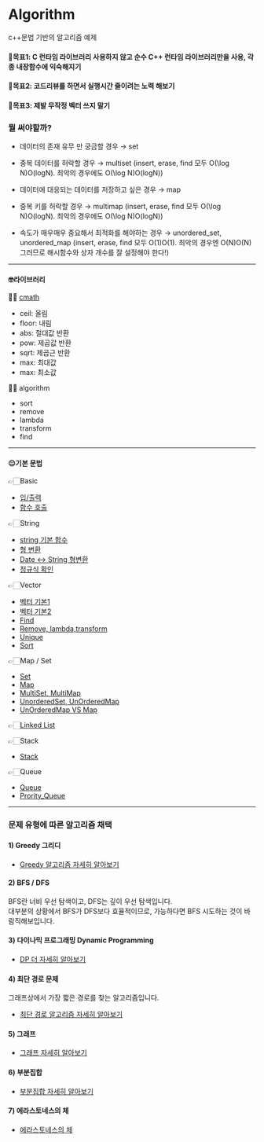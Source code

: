 # Algorithm
c++문법 기반의 알고리즘 예제

#### 📌목표1: C 런타임 라이브러리 사용하지 않고 순수 C++ 런타임 라이브러리만을 사용, 각종 내장함수에 익숙해지기
#### 📌목표2: 코드리뷰를 하면서 실행시간 줄이려는 노력 해보기
#### 📌목표3: 제발 무작정 벡터 쓰지 말기

### 뭘 써야할까?

- 데이터의 존재 유무 만 궁금할 경우 → set

- 중복 데이터를 허락할 경우 → multiset (insert, erase, find 모두 O(\log N)O(logN). 최악의 경우에도 O(\log N)O(logN))

- 데이터에 대응되는 데이터를 저장하고 싶은 경우 → map

- 중복 키를 허락할 경우 → multimap (insert, erase, find 모두 O(\log N)O(logN). 최악의 경우에도 O(\log N)O(logN))

- 속도가 매우매우 중요해서 최적화를 해야하는 경우 → unordered_set, unordered_map (insert, erase, find 모두 O(1)O(1). 최악의 경우엔 O(N)O(N) 그러므로 해시함수와 상자 개수를 잘 설정해야 한다!)

<hr/>

#### 🤓라이브러리

✍🏻 [cmath](Grammar/cmath/cmath/main.cpp)
  - ceil: 올림
  - floor: 내림
  - abs: 절대값 반환
  - pow: 제곱값 반환
  - sqrt: 제곱근 반환
  - max: 최대값
  - max: 최소값
  
✍🏻 algorithm
  - sort
  - remove
  - lambda
  - transform
  - find
  
<hr/>

#### 😐기본 문법

👉🏻Basic
- [입/출력](Grammar/Input_Output/Input_Output/main.cpp)
- [함수 호출](Grammar/Function_Call/Function_Call/main.cpp)
  
👉🏻String
- [string 기본 함수](Grammar/String_Chars/String_Chars/main.cpp)
- [형 변환](Grammar/Type/Type/main.cpp)
- [Date <-> String 형변환](Grammar/ConvertBetweenDateAndString/ConvertBetweenDateAndString/main.cpp)  
- [정규식 확인](Grammar/ExpressionCheck/ExpressionCheck/main.cpp)

👉🏻Vector
- [벡터 기본1](Grammar/Vector_1/Vector_1/main.cpp)
- [벡터 기본2](Grammar/Vector_2/Vector_2/main.cpp)
- [Find](Grammar/Find/Find/main.cpp)
- [Remove, lambda,transform](Grammar/Remove/Remove/main.cpp)
- [Unique](Grammar/Unique/Unique/main.cpp)
- [Sort](Grammar/Sort/Sort/main.cpp)

👉🏻Map / Set
- [Set](Grammar/Set/Set/main.cpp)
- [Map](Grammar/Map/Map/main.cpp)
- [MultiSet, MultiMap](Grammar/MultiSet_Map/MultiSet_Map/main.cpp)
- [UnorderedSet, UnOrderedMap](Grammar/UnorderedMap_Set/UnorderedMap_Set/main.cpp)
- [UnOrderedMap VS Map](Grammar/MapDiff.md)

👉🏻[Linked List](Grammar/LinkedList/LinkedList/main.cpp)

👉🏻Stack
- [Stack](Grammar/Stack/Stack/main.cpp)

👉🏻Queue
- [Queue](Grammar/Queue/Queue/main.cpp)
- [Prority_Queue](Grammar/Priority_Queue/Priority_Queue/main.cpp)

<hr/>

### 문제 유형에 따른 알고리즘 채택
#### 1) Greedy 그리디
- [Greedy 알고리즘 자세히 알아보기](Theory/Greedy.md) 

#### 2) BFS / DFS
BFS란 너비 우선 탐색이고, DFS는 깊이 우선 탐색입니다.  
대부분의 상황에서 BFS가 DFS보다 효율적이므로, 가능하다면 BFS 시도하는 것이 바람직해보입니다.  

#### 3) 다이나믹 프로그래밍 Dynamic Programming
- [DP 더 자세히 알아보기](Theory/DP.md)

#### 4) 최단 경로 문제
그래프상에서 가장 짧은 경로를 찾는 알고리즘입니다.  
- [최단 경로 알고리즘 자세히 알아보기](Theory/ShortestPathProblem.md)  

#### 5) 그래프  
- [그래프 자세히 알아보기](Theory/Graph.md)  

#### 6) 부분집합
- [부분집합 자세히 알아보기](Theory/Subsest.md)

#### 7) 에라스토네스의 체
- [에라스토네스의 체](Theory/PrimeNumber.md)
